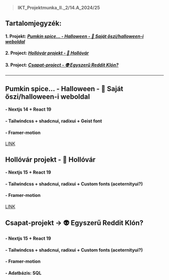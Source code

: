 > #### IKT_Projektmunka_II._2/14.A_2024/25

## Tartalomjegyzék:
#### 1. Projekt:  [*Pumkin spice... - Halloween - 🎃 Saját őszi/halloween-i weboldal*](#projectOne)
#### 2. Project: [*Hollóvár projekt - 🏯 Hollóvár*](#projectTwo)
#### 3. Project: [*Csapat-project - 👽 Egyszerű Reddit Klón?*](#projectThree)

---

## Pumkin spice... - Halloween - 🎃 Saját őszi/halloween-i weboldal <a name="projectOne"></a>

#### - Nextjs 14 + React 19
#### - Tailwindcss + shadcnui, radixui + Geist font
#### - Framer-motion

[LINK](https://github.com/koosbalazsbence/dia-tanarno-projektek/tree/main/halloween)

## Hollóvár projekt - 🏯 Hollóvár <a name="projectTwo"></a>

#### - Nextjs 15 + React 19
#### - Tailwindcss + shadcnui, radixui + Custom fonts (aceternityui?)
#### - Framer-motion

[LINK](https://github.com/koosbalazsbence/dia-tanarno-projektek/tree/hollovar/raven-castle)


## Csapat-projekt -> 👽 Egyszerű Reddit Klón? <a name="projectThree"></a>

#### - Nextjs 15 + React 19
#### - Tailwindcss + shadcnui, radixui + Custom fonts (aceternityui?)
#### - Framer-motion
#### - Adatbázis: SQL
